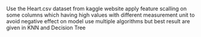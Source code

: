 
Use the Heart.csv dataset from kaggle website 
apply feature scalling on some columns which having high  values with different measurement unit to avoid negative effect on model
use multiple algorithms but best result are given in KNN and Decision Tree 
